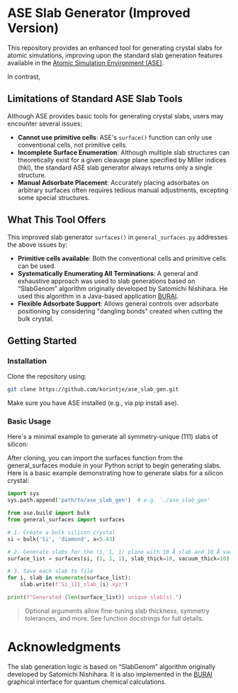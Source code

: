 # ASE Slab Generator (Improved Version)

This repository provides an enhanced tool for generating crystal slabs for atomic simulations, improving upon the standard slab generation features available in the [Atomic Simulation Environment (ASE)](https://wiki.fysik.dtu.dk/ase/).

In contrast, 

## Limitations of Standard ASE Slab Tools

Although ASE provides basic tools for generating crystal slabs, users may encounter several issues:

- **Cannot use primitive cells**: ASE's `surface()` function can only use conventional cells, not primitive cells.
- **Incomplete Surface Enumeration**: Although multiple slab structures can theoretically exist for a given cleavage plane specified by Miller indices (hkl), the standard ASE slab generator always returns only a single structure.
- **Manual Adsorbate Placement**: Accurately placing adsorbates on arbitrary surfaces often requires tedious manual adjustments, excepting some special structures.

## What This Tool Offers

This improved slab generator `surfaces()` in `general_surfaces.py` addresses the above issues by:

- **Primitive cells available**: Both the conventional cells and primitive cells can be used.
- **Systematically Enumerating All Terminations**: A general and exhaustive approach was used to slab generations based on “SlabGenom” algorithm originally developed by Satomichi Nishihara. He used this algorithm in a Java-based application [BURAI](https://github.com/BURAI-team/burai).
- **Flexible Adsorbate Support**: Allows general controls over adsorbate positioning by considering "dangling bonds" created when cutting the bulk crystal.

## Getting Started

### Installation

Clone the repository using:

```bash
git clone https://github.com/korintje/ase_slab_gen.git
```

Make sure you have ASE installed (e.g., via pip install ase).

### Basic Usage

Here's a minimal example to generate all symmetry-unique (111) slabs of silicon:

After cloning, you can import the surfaces function from the general_surfaces module in your Python script to begin generating slabs.
Here is a basic example demonstrating how to generate slabs for a silicon crystal:

```python
import sys
sys.path.append('path/to/ase_slab_gen')  # e.g. './ase_slab_gen'

from ase.build import bulk
from general_surfaces import surfaces

# 1. Create a bulk silicon crystal
si = bulk('Si', 'diamond', a=5.43)

# 2. Generate slabs for the (1, 1, 1) plane with 10 Å slab and 10 Å vacuum
surface_list = surfaces(si, (1, 1, 1), slab_thick=10, vacuum_thick=10)

# 3. Save each slab to file
for i, slab in enumerate(surface_list):
    slab.write(f'Si_111_slab_{i}.xyz')

print(f"Generated {len(surface_list)} unique slab(s).")
```
> Optional arguments allow fine-tuning slab thickness, symmetry tolerances, and more. See function docstrings for full details.

# Acknowledgments
The slab generation logic is based on “SlabGenom” algorithm originally developed by Satomichi Nishihara. It is also implemented in the [BURAI](https://github.com/BURAI-team/burai) graphical interface for quantum chemical calculations.
